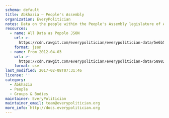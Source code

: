 ```yaml
---
schema: default
title: Abkhazia — People's Assembly
organization: EveryPolitician
notes: Data on the people within the People's Assembly legislature of Abkhazia.
resources:
  - name: All Data as Popolo JSON
    url: >-
      https://cdn.rawgit.com/everypolitician/everypolitician-data/5e6b5ea24db6272f537356d2887e7360c277f586/data/Abkhazia/Assembly/ep-popolo-v1.0.json
    format: json
  - name: From 2012-04-03
    url: >-
      https://cdn.rawgit.com/everypolitician/everypolitician-data/58982266ae65446abe93beb812bf42e378338cb3/data/Abkhazia/Assembly/term-5.csv
    format: csv
last_modified: 2017-02-08T07:31:46
license: ''
category:
  - Abkhazia
  - People
  - Groups & Bodies
maintainer: EveryPolitician
maintainer_email: team@everypolitician.org
more_info: http://docs.everypolitician.org
---
```

